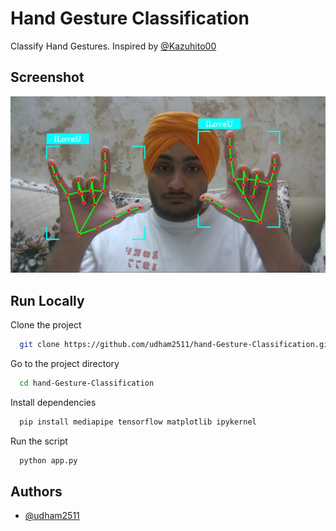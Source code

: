 
# Hand Gesture Classification

Classify Hand Gestures. Inspired by [@Kazuhito00](https://github.com/Kazuhito00)
## Screenshot

![App Screenshot](https://github.com/udham2511/hand-Gesture-Classification/blob/main/screenshot.png)
## Run Locally

Clone the project

```bash
  git clone https://github.com/udham2511/hand-Gesture-Classification.git
```

Go to the project directory

```bash
  cd hand-Gesture-Classification
```

Install dependencies

```bash
  pip install mediapipe tensorflow matplotlib ipykernel
```

Run the script

```bash
  python app.py
```


## Authors

- [@udham2511](https://www.github.com/udham2511)

